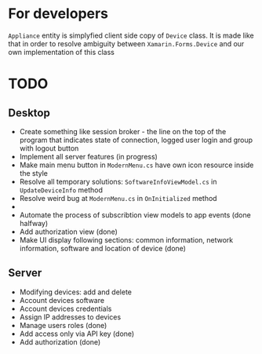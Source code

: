 # For developers
```Appliance``` entity is simplyfied client side copy of ```Device``` class. It is made like that in order to resolve ambiguity between ```Xamarin.Forms.Device``` and our own implementation of this class

# TODO
## Desktop
- Create something like session broker - the line on the top of the program that indicates state of connection,
logged user login and group with logout button
- Implement all server features (in progress)
- Make main menu button in ```ModernMenu.cs``` have own icon resource inside the style
- Resolve all temporary solutions: ```SoftwareInfoViewModel.cs``` in ```UpdateDeviceInfo``` method
- Resolve weird bug at ```ModernMenu.cs``` in ```OnInitialized``` method
-
- Automate the process of subscribtion view models to app events (done halfway)
- Add authorization view (done)
- Make UI display following sections: common information, network information, software and location of device (done)

## Server
- Modifying devices: add and delete
- Account devices software
- Account devices credentials
- Assign IP addresses to devices
- Manage users roles (done)
- Add access only via API key (done)
- Add authorization (done)

